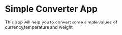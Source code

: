 # Simple Converter App
This app will help you to convert some simple values of currency,temperature and weight.
